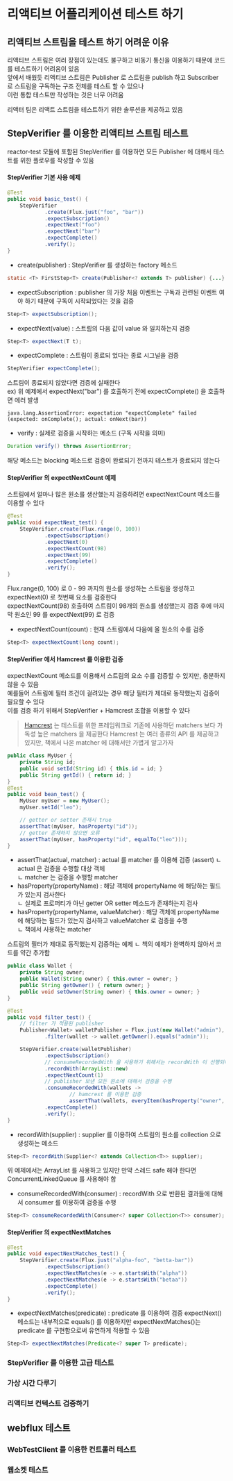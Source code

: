 # 리액티브 어플리케이션 테스트 하기 

## 리액티브 스트림을 테스트 하기 어려운 이유
리액티브 스트림은 여러 장점이 있는데도 불구하고 비동기 통신을 이용하기 때문에 코드를 테스트하기 어려움이 있음   
앞에서 배웠듯 리액티브 스트림은 Publisher 로 스트림을 publish 하고 Subscriber 로 스트림을 구독하는 구조 전체를 테스트 할 수 있으나   
이런 통합 테스트만 작성하는 것은 너무 어려움   
  
리액터 팀은 리액트 스트림을 테스트하기 위한 솔루션을 제공하고 있음    

## StepVerifier 를 이용한 리액티브 스트림 테스트 
reactor-test 모듈에 포함된 StepVerifier 를 이용하면 모든 Publisher 에 대해서 테스트를 위한 플로우를 작성할 수 있음  


#### StepVerifier 기본 사용 예제 
```java
@Test
public void basic_test() {
    StepVerifier
            .create(Flux.just("foo", "bar"))
            .expectSubscription()
            .expectNext("foo")
            .expectNext("bar")
            .expectComplete()
            .verify();
}
```
- create(publisher) : StepVerifier 를 생성하는 factory 메소드  
```java
static <T> FirstStep<T> create(Publisher<? extends T> publisher) {...}
```
- expectSubscription : publisher 의 가장 처음 이벤트는 구독과 관련된 이벤트 여야 하기 때문에 구독이 시작되었다는 것을 검증 
```java
Step<T> expectSubscription();
``` 
- expectNext(value) : 스트릠의 다음 값이 value 와 일치하는지 검증   
```java
Step<T> expectNext(T t);
```
- expectComplete : 스트림이 종료되 었다는 종료 시그널을 검증
```java
StepVerifier expectComplete();
```  
스트림이 종료되지 않았다면 검증에 실패한다  
ex) 위 예제에서 expectNext("bar") 를 호출하기 전에 expectComplete() 을 호출하면 에러 발생 
```log
java.lang.AssertionError: expectation "expectComplete" failed (expected: onComplete(); actual: onNext(bar))
```
- verify : 실제로 검증을 시작하는 메소드 (구독 시작을 의미)
```java
Duration verify() throws AssertionError;
``` 
해당 메소드는 blocking 메소드로 검증이 완료되기 전까지 테스트가 종료되지 않는다  

#### StepVerifier 의 expectNextCount 예제
스트림에서 얼마나 많은 원소를 생산했는지 검증하려면 expectNextCount 메소드를 이용할 수 있다 
```java
@Test
public void expectNext_test() {
    StepVerifier.create(Flux.range(0, 100))
            .expectSubscription()
            .expectNext(0) 
            .expectNextCount(98)
            .expectNext(99)
            .expectComplete()
            .verify();
}
```
Flux.range(0, 100) 로 0 - 99 까지의 원소를 생성하는 스트림을 생성하고 expectNext(0) 로 첫번째 요소를 검증한다  
expectNextCount(98) 호출하여 스트림이 98개의 원소를 생성했는지 검증 후에 마지막 원소인 99 를 expectNext(99) 로 검증    
- expectNextCount(count) : 현재 스트림에서 다음에 올 원소의 수를 검증 
```java
Step<T> expectNextCount(long count);
``` 

#### StepVerifier 에서 Hamcrest 를 이용한 검증 
expectNextCount 메소드를 이용해서 스트림의 요소 수를 검증할 수 있지만, 충분하지 않을 수 있음  
예를들어 스트림에 필터 조건이 걸려있는 경우 해당 필터가 제대로 동작했는지 검증이 필요할 수 있다  
이를 검증 하기 위해서 StepVerifier + Hamcrest 조합을 이용할 수 있다 

> [Hamcrest](http://hamcrest.org/JavaHamcrest) 는 테스트를 위한 프레임워크로 기존에 사용하던 matchers 보다 가독성 높은 matchers 을 제공한다
> Hamcrest 는 여러 종류의 API 를 제공하고 있지만, 책에서 나온 matcher 에 대해서만 가볍게 알고가자   
```java
public class MyUser {
    private String id;
    public void setId(String id) { this.id = id; }
    public String getId() { return id; }
}
@Test
public void bean_test() {
    MyUser myUser = new MyUser();
    myUser.setId("leo");

    // getter or setter 존재시 true
    assertThat(myUser, hasProperty("id"));
    // getter 존재하지 않으면 오류 
    assertThat(myUser, hasProperty("id", equalTo("leo")));
}
```
- assertThat(actual, matcher) : actual 를 matcher 를 이용해 검증 (assert)
ㄴ actual 은 검증을 수행할 대상 객체   
ㄴ matcher 는 검증을 수행할 matcher
- hasProperty(propertyName) : 해당 객체에 propertyName 에 해당하는 필드가 있는지 검사한다  
ㄴ 실제로 프로퍼티가 아닌 getter OR setter 메소드가 존재하는지 검사 
- hasProperty(propertyName, valueMatcher) : 해당 객체에 propertyName 에 해당하는 필드가 있는지 검사하고 valueMatcher 로 검증을 수행  
ㄴ 책에서 사용하는 matcher 

스트림의 필터가 제대로 동작했는지 검증하는 예제 
ㄴ 책의 예제가 완벽하지 않아서 코드를 약간 추가함  
```java
public class Wallet {
    private String owner;
    public Wallet(String owner) { this.owner = owner; }
    public String getOwner() { return owner; }
    public void setOwner(String owner) { this.owner = owner; }
}

@Test
public void filter_test() {
    // filter 가 적용된 publisher
    Publisher<Wallet> walletPublisher = Flux.just(new Wallet("admin"), new Wallet("user"), new Wallet("manager"))
            .filter(wallet -> wallet.getOwner().equals("admin"));

    StepVerifier.create(walletPublisher)
            .expectSubscription()
            // consumeRecordedWith 을 사용하기 위해서는 recordWith 이 선행되어야 함 
            .recordWith(ArrayList::new)
            .expectNextCount(1)
            // publisher 보낸 모든 원소에 대해서 검증을 수행 
            .consumeRecordedWith(wallets ->
                    // hamcrest 를 이용한 검증 
                    assertThat(wallets, everyItem(hasProperty("owner", equalTo("admin")))))
            .expectComplete()
            .verify();
}
```
- recordWith(supplier) : supplier 를 이용하여 스트림의 원소를 collection 으로 생성하는 메소드 
```java
Step<T> recordWith(Supplier<? extends Collection<T>> supplier);
```
위 예제에서는 ArrayList 를 사용하고 있지만 만약 스레드 safe 해야 한다면 ConcurrentLinkedQueue 를 사용해야 함  
- consumeRecordedWith(consumer) : recordWith 으로 반환된 결과들에 대해서 consumer 를 이용하여 검증을 수행  
```java
Step<T> consumeRecordedWith(Consumer<? super Collection<T>> consumer);
```

#### StepVerifier 의 expectNextMatches 
```java
@Test
public void expectNextMatches_test() {
    StepVerifier.create(Flux.just("alpha-foo", "betta-bar"))
            .expectSubscription()
            .expectNextMatches(e -> e.startsWith("alpha"))
            .expectNextMatches(e -> e.startsWith("betaa"))
            .expectComplete()
            .verify();
}
``` 
- expectNextMatches(predicate) : predicate 를 이용하여 검증
expectNext() 메소드는 내부적으로 equals() 를 이용하지만 expectNextMatches()는 predicate 를 구현함으로써 유연하게 적용할 수 있음  
```java
Step<T> expectNextMatches(Predicate<? super T> predicate);
```
 
 

### StepVerifier 를 이용한 고급 테스트 

### 가상 시간 다루기 

### 리액티브 컨텍스트 검증하기  

## webflux 테스트 

### WebTestClient 를 이용한 컨트롤러 테스트 

### 웹소켓 테스트 



 


